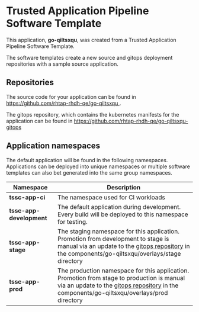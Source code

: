 # Trusted Application Pipeline Software Template

This application, **go-qiltsxqu**, was created from a Trusted Application Pipeline Software Template.

The software templates create a new source and gitops deployment repositories with a sample source application. 

## Repositories

The source code for your application can be found in [https://github.com/rhtap-rhdh-qe/go-qiltsxqu ](https://github.com/rhtap-rhdh-qe/go-qiltsxqu ).
 
The gitops repository, which contains the kubernetes manifests for the application can be found in 
[https://github.com/rhtap-rhdh-qe/go-qiltsxqu-gitops ](https://github.com/rhtap-rhdh-qe/go-qiltsxqu-gitops ) 

## Application namespaces 

The default application will be found in the following namespaces. Applications can be deployed into unique namespaces or multiple software templates can also bet generated into the same group namespaces.  

|  Namespace   |  Description   |  
| -------- | -------- |
| **tssc-app-ci** | The namespace used for CI workloads |
| **tssc-app-development** | The default application during development. Every build will be deployed to this namespace for testing. |
| **tssc-app-stage** | The staging namespace for this application. Promotion from development to stage is manual via an update to the [gitops repository](https://github.com/rhtap-rhdh-qe/go-qiltsxqu-gitops ) in the components/go-qiltsxqu/overlays/stage directory |
| **tssc-app-prod** | The production namespace for this application. Promotion from stage to production is manual via an update to the [gitops repository](https://github.com/rhtap-rhdh-qe/go-qiltsxqu-gitops ) in the components/go-qiltsxqu/overlays/prod directory |